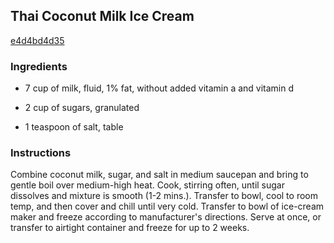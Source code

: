 ## Thai Coconut Milk Ice Cream

[e4d4bd4d35](http://www.food.com/recipe/thai-coconut-milk-ice-cream-384270)

### Ingredients

 - 7 cup of milk, fluid, 1% fat, without added vitamin a and vitamin d

 - 2 cup of sugars, granulated

 - 1 teaspoon of salt, table

### Instructions

Combine coconut milk, sugar, and salt in medium saucepan and bring to gentle boil over medium-high heat. Cook, stirring often, until sugar dissolves and mixture is smooth (1-2 mins.). Transfer to bowl, cool to room temp, and then cover and chill until very cold. Transfer to bowl of ice-cream maker and freeze according to manufacturer's directions. Serve at once, or transfer to airtight container and freeze for up to 2 weeks.